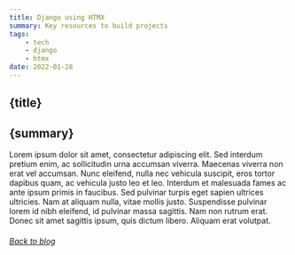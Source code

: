 ```yaml
---
title: Django using HTMX
summary: Key resources to build projects 
tags: 
    - tech
    - django
    - htmx
date: 2022-01-28
---
```


<article>

# {title}  
## {summary}  

Lorem ipsum dolor sit amet, consectetur adipiscing elit. Sed interdum pretium enim, ac sollicitudin urna accumsan viverra. Maecenas viverra non erat vel accumsan. Nunc eleifend, nulla nec vehicula suscipit, eros tortor dapibus quam, ac vehicula justo leo et leo. Interdum et malesuada fames ac ante ipsum primis in faucibus. Sed pulvinar turpis eget sapien ultrices ultricies. Nam at aliquam nulla, vitae mollis justo. Suspendisse pulvinar lorem id nibh eleifend, id pulvinar massa sagittis. Nam non rutrum erat. Donec sit amet sagittis ipsum, quis dictum libero. Aliquam erat volutpat.

###### <a class = "high-col" href="/blog">Back to blog</a>
</article>
